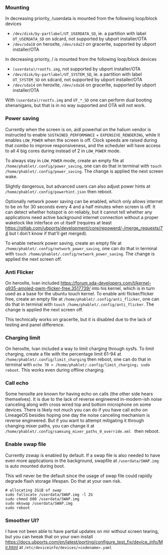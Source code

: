 ### Mounting

In decreasing priority, /userdata is mounted from the following loop/block devices
- `/dev/disk/by-partlabel/UT_USERDATA_SD`, ie. a partition with label `UT_USERDATA_SD` on sdcard, not supported by ubport installer/OTA
- `/dev/sda18` on heroxlte, `/dev/sda23` on gracerlte, supported by ubport installer/OTA

In decreasing priority, / is mounted from the following loop/block devices
- `(userdata)/rootfs.img`, not supported by ubport installer/OTA
- `/dev/disk/by-partlabel/UT_SYSTEM_SD`, ie. a partition with label `UT_SYSTEM_SD` on sdcard, not supported by ubport installer/OTA
- `/dev/sda14` on heroxlte, `/dev/sda16` on gracerlte, supported by ubport installer/OTA

With `(userdata)/rootfs.img` and `UT_*_SD` one can perform dual booting shenanigans, but that is in no way supported and OTA will not work.

### Power saving

Currently when the screen is on, aidl powerhal on the halium vendor is instructed to enable `SUSTAINED_PERFORMANCE` + `EXPENSIVE_RENDERING`, while it enables `LOW_POWER` when the screen is off. Clock speeds are raised during that combo to improve responsiveness, and the scheduler will have access to all 4 big cores during instead of 2 in `LOW_POWER` mode.

To always stay in `LOW_POWER` mode, create an empty file at `/home/phablet/.config/power_saving`, one can do that in terminal with `touch /home/phablet/.config/power_saving`. The change is applied the next screen wake.

Slightly dangerous, but advanced users can also adjust power hints at `/home/phablet/.config/powerhint.json` then reboot.

Optionally network power saving can be enabled, which only allows internet to be on for 30 seconds every 4 and a half minutes when screen is off. It can detect whether hotspot is on reliably, but it cannot tell whether any applications need active background internet connection without a proper wakelock like interface on ut itself (requires at least https://gitlab.com/ubports/development/core/repowerd/-/merge_requests/74 but I don't know if that'll get merged).

To enable network power saving, create an empty file at `/home/phablet/.config/network_power_saving`, one can do that in terminal with `touch /home/phablet/.config/network_power_saving`. The change is applied the next screen off.

### Anti Flicker

On heroxlte, Ivan included https://forum.xda-developers.com/t/kernel-g935-amoled-pwm-flicker-free.3517739/ into his kernel, which is in turn used as a base for the ubuntu touch kernel. To enable anti flicker/flicker free, create an empty file at `/home/phablet/.config/anti_flicker`, one can do that in terminal with `touch /home/phablet/.config/anti_flicker`. The change is applied the next screen off.

This technically works on gracerlte, but it is disabled due to the lack of testing and panel difference.

### Charging limit

On heroxlte, Ivan included a way to limit charging through sysfs. To limit charging, create a file with the percentage limit 61-94 at `/home/phablet/.config/limit_charging` then reboot, one can do that in terminal with `echo 70 > /home/phablet/.config/limit_charging; sudo reboot`. This works even during offline charging.

### Call echo

Some heroxlte are known for having echo on calls (the other side hears themselves). It is due to the lack of reverse engineered in-modem-ish noise canceling along with cross wired top and bottom microphone on some devices. There is likely not much you can do if you have call echo on LineageOS besides hoping one day the noise canceling mechanism is reverse engineered. But if you want to attempt mitigating it through changing mixer paths, you can change it at `/home/phablet/.config/samsung_mixer_paths_0_override.xml ` then reboot.

### Enable swap file

Currently zswap is enabled by default. If a swap file is also needed to have even more applications in the background, swapfile at `/userdata/SWAP.img` is auto mounted during boot.

This will never be the default since the usage of swap file could rapidly degrade flash storage lifespan. Do that at your own risk.

```
# allocating 2GiB of swap
sudo fallocate /userdata/SWAP.img -l 2G
sudo chmod 600 /userdata/SWAP.img
sudo mkswap /userdata/SWAP.img
sudo reboot
```

### Smoother UI?

I have not been able to have partial updates on mir without screen tearing, but you can tweak that on your own install https://docs.ubports.com/en/latest/porting/configure_test_fix/device_info/Mir.html at `/etc/deviceinfo/devices/<codename>.yaml`
